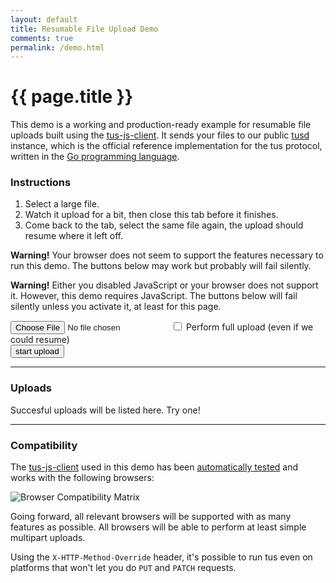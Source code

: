 ```yaml
---
layout: default
title: Resumable File Upload Demo
comments: true
permalink: /demo.html
---
```


# {{ page.title }}

This demo is a working and production-ready example for  resumable file uploads built using the [tus-js-client](https://github.com/tus/tus-js-client).
It sends your files to our public [tusd](https://github.com/tus/tusd) instance, which is the official reference implementation for the tus protocol, written in the [Go programming language](https://golang.org/).

### Instructions

 1. Select a large file.
 2. Watch it upload for a bit, then close this tab before it finishes.
 3. Come back to the tab, select the same file again, the upload should resume where it left off.

<p class="alert hidden" id="support-alert">
  <b>Warning!</b> Your browser does not seem to support the features necessary to run this demo. The buttons below may work but probably will fail silently.
</p>
<noscript>
  <p class="alert">
    <b>Warning!</b> Either you disabled JavaScript or your browser does not support it. However, this demo requires JavaScript. The buttons below  will fail silently unless you activate it, at least for this page.
  </p>
</noscript>

<input type="file">
<label>
  <input type="checkbox" id="resume">
  Perform full upload (even if we could resume)
</label>

<div class="row">
  <div class="nine columns">
    <div class="progress">
      <div class="progress-bar progress-bar-striped" style="width: 0%;"></div>
    </div>
  </div>
  <div class="three columns">
    <button class="u-full-width" id="toggle-btn">start upload</button>
  </div>
</div>

<hr />
<h3>Uploads</h3>
<p class="upload-list">
  Succesful uploads will be listed here. Try one!<br>
</p>

---------------------------------------

### Compatibility

The [tus-js-client](https://github.com/tus/tus-js-client) used in
this demo has been [automatically tested](https://travis-ci.org/tus/tus-js-client) and works with the following browsers:

<img id="browser-matrix" src="https://saucelabs.com/browser-matrix/marius_transloadit.svg" alt="Browser Compatibility Matrix"/>

Going forward, all relevant browsers will be supported with as many features
as possible. All browsers will be able to perform at least simple multipart
uploads.

Using the `X-HTTP-Method-Override` header, it's possible to run tus
even on platforms that won't let you do `PUT` and `PATCH` requests.
